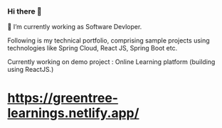 ### Hi there 👋

 🔭 I’m currently working as Software Devloper.
 
 Following is my technical portfolio, comprising sample projects using 
 technologies like Spring Cloud, React JS, Spring Boot etc.

Currently working on demo project : Online Learning platform (building using ReactJS.)

# https://greentree-learnings.netlify.app/




